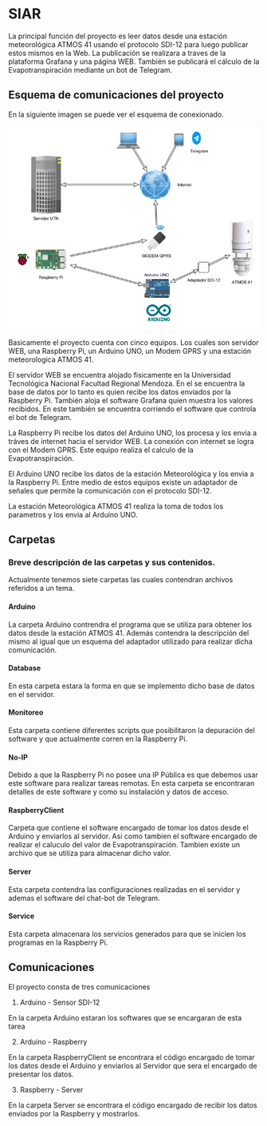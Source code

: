 # SIAR
La principal función del proyecto es leer datos desde una estación meteorológica ATMOS 41 usando el protocolo SDI-12 para luego publicar estos mismos en la Web.
La publicación se realizara a traves de la plataforma Grafana y una página WEB. También se publicará el cálculo de la Evapotranspiración mediante un bot de Telegram.

## Esquema de comunicaciones del proyecto

En la siguiente imagen se puede ver el esquema de conexionado.

![Esquema de conexionado del proyecto](https://github.com/arielverdejo/SIAR/blob/main/Esquema-SIAR.png)

Basicamente el proyecto cuenta con cinco equipos. Los cuales son servidor WEB, una Raspberry Pi, un Arduino UNO, un Modem GPRS y una estación meteorologica ATMOS 41.

El servidor WEB se encuentra alojado fisicamente en la Universidad Tecnológica Nacional Facultad Regional Mendoza.
En el se encuentra la base de datos por lo tanto es quien recibe los datos enviados por la Raspberry Pi. También aloja el software Grafana quien muestra los valores recibidos. En este también se encuentra corriendo el software que controla el bot de Telegram.

La Raspberry Pi recibe los datos del Arduino UNO, los procesa y los envia a tráves de internet hacia el servidor WEB. La conexión con internet se logra con el Modem GPRS. Este equipo realiza el calculo de la Evapotranspiración.

El Arduino UNO recibe los datos de la estación Meteorológica y los envia a la Raspberry Pi. Entre medio de estos equipos existe un adaptador de señales que permite la comunicación con el protocolo SDI-12.

La estación Meteorológica ATMOS 41 realiza la toma de todos los parametros y los envia al Arduino UNO.
 
## Carpetas

### Breve descripción de las carpetas y sus contenidos.

Actualmente tenemos siete carpetas las cuales contendran archivos referidos a un tema.

#### Arduino
La carpeta Arduino contrendra el programa que se utiliza para obtener los datos desde la estación ATMOS 41.
Además contendra la descripción del mismo al igual que un esquema del adaptador utilizado para realizar dicha comunicación.

#### Database
En esta carpeta estara la forma en que se implemento dicho base de datos en el servidor.

#### Monitoreo
Esta carpeta contiene diferentes scripts que posibilitaron la depuración del software y que actualmente corren en la Raspberry Pi.

#### No-IP
Debido a que la Raspberry Pi no posee una IP Pública es que debemos usar este software para realizar tareas remotas.
En esta carpeta se encontraran detalles de este software y como su instalación y datos de acceso.

#### RaspberryClient
Carpeta que contiene el software encargado de tomar los datos desde el Arduino y enviarlos al servidor.
Asi como tambien el software encargado de realizar el caluculo del valor de Evapotranspiración.
Tambien existe un archivo que se utiliza para almacenar dicho valor.

#### Server
Esta carpeta contendra las configuraciones realizadas en el servidor y ademas el software del chat-bot de Telegram.

#### Service
Esta carpeta almacenara los servicios generados para que se inicien los programas en la Raspberry Pi.

## Comunicaciones

El proyecto consta de tres comunicaciones
1. Arduino - Sensor SDI-12

En la carpeta Arduino estaran los softwares que se encargaran de esta tarea

2. Arduino - Raspberry

En la carpeta RaspberryClient se encontrara el código encargado de tomar los datos desde el Arduino y enviarlos al Servidor que sera el encargado de presentar los datos.

3. Raspberry - Server

En la carpeta Server se encontrara el código encargado de recibir los datos enviados por la Raspberry y mostrarlos. 
